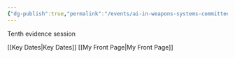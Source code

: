 ```yaml
---
{"dg-publish":true,"permalink":"/events/ai-in-weapons-systems-committee-tenth-evidence-session/","tags":["event","HouseOfLords"]}
---
```


Tenth evidence session

[[Key Dates\|Key Dates]]
[[My Front Page\|My Front Page]]
